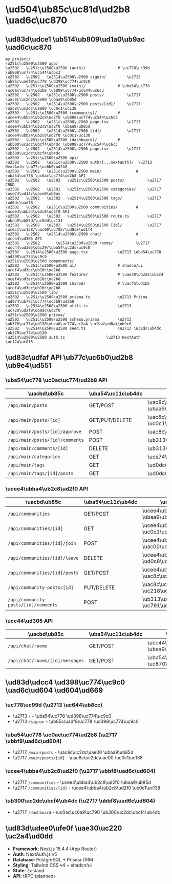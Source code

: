 # \ud504\ub85c\uc81d\ud2b8 \uad6c\uc870

## \ud83d\udce1 \ub514\ub809\ud1a0\ub9ac \uad6c\uc870

```
my_project/
\u251c\u2500\u2500 app/
\u2502   \u251c\u2500\u2500 (auth)/              # \uc778\uc99d \ub808\uc774\uc544\uc6c3
\u2502   \u2502   \u2514\u2500\u2500 signin/         \u2713 \ub85c\uadf8\uc778 \ud398\uc774\uc9c0
\u2502   \u251c\u2500\u2500 (main)/              # \uba54\uc778 \uc0ac\uc774\ud2b8 \ub808\uc774\uc544\uc6c3
\u2502   \u2502   \u251c\u2500\u2500 posts/          \u2717 \uac8c\uc2dc\uae00 \ubaa9\ub85d
\u2502   \u2502   \u2514\u2500\u2500 posts/[id]/     \u2717 \uac8c\uc2dc\uae00 \uc0c1\uc138
\u2502   \u251c\u2500\u2500 (community)/         # \ucee4\ubba4\ub2c8\ud2f0 \ub808\uc774\uc544\uc6c3
\u2502   \u2502   \u251c\u2500\u2500 page.tsx        \u2717 \ucee4\ubba4\ub2c8\ud2f0 \ubaa9\ub85d
\u2502   \u2502   \u2514\u2500\u2500 [id]/           \u2717 \ucee4\ubba4\ub2c8\ud2f0 \uc0c1\uc138
\u2502   \u251c\u2500\u2500 (dashboard)/         # \ub300\uc2dc\ubcf4\ub4dc \ub808\uc774\uc544\uc6c3
\u2502   \u2502   \u2514\u2500\u2500 page.tsx        \u2717 \ub300\uc2dc\ubcf4\ub4dc
\u2502   \u251c\u2500\u2500 api/
\u2502   \u2502   \u251c\u2500\u2500 auth/[...nextauth]/  \u2713 NextAuth \ub77c\uc6b0\ud2b8
\u2502   \u2502   \u251c\u2500\u2500 main/               # \uba54\uc778 \uc0ac\uc774\ud2b8 API
\u2502   \u2502   \u2502   \u251c\u2500\u2500 posts/          \u2717 CRUD
\u2502   \u2502   \u2502   \u251c\u2500\u2500 categories/     \u2717 \uce74\ud14c\uace0\ub9ac
\u2502   \u2502   \u2502   \u2514\u2500\u2500 tags/           \u2717 \ud0dc\uadf8
\u2502   \u2502   \u251c\u2500\u2500 communities/        # \ucee4\ubba4\ub2c8\ud2f0 API
\u2502   \u2502   \u2502   \u251c\u2500\u2500 route.ts        \u2717 \ubaa9\ub85d/\uc0dd\uc131
\u2502   \u2502   \u2502   \u2514\u2500\u2500 [id]/           \u2717 \uc0c1\uc138/\uac00\uc785/\ud0c8\ud1f4
\u2502   \u2502   \u2514\u2500\u2500 chat/               # \ucc44\ud305 API
\u2502   \u2502       \u2514\u2500\u2500 rooms/          \u2717 \ucc44\ud305\ubc29/\uba54\uc2dc\uc9c0
\u2502   \u2514\u2500\u2500 page.tsx             \u2713 \uba54\uc778 \ud398\uc774\uc9c0
\u251c\u2500\u2500 components/
\u2502   \u251c\u2500\u2500 ui/                  # shadcn/ui \ucef4\ud3ec\ub10c\ud2b8
\u2502   \u251c\u2500\u2500 feature/             # \uae30\ub2a5\ubcc4 \ucef4\ud3ec\ub10c\ud2b8
\u2502   \u2514\u2500\u2500 shared/              # \uacf5\ud1b5 \ucef4\ud3ec\ub10c\ud2b8
\u251c\u2500\u2500 lib/
\u2502   \u251c\u2500\u2500 prisma.ts            \u2713 Prisma \ud074\ub77c\uc774\uc5b8\ud2b8
\u2502   \u2514\u2500\u2500 utils.ts             \u2713 \uc720\ud2f8\ub9ac\ud2f0
\u251c\u2500\u2500 prisma/
\u2502   \u251c\u2500\u2500 schema.prisma        \u2713 \ub370\uc774\ud130\ubca0\uc774\uc2a4 \uc2a4\ud0a4\ub9c8
\u2502   \u2514\u2500\u2500 seed.ts              \u2713 \uc2dc\ub4dc \ub370\uc774\ud130
\u2514\u2500\u2500 auth.ts                  \u2713 NextAuth \uc124\uc815
```

## \ud83c\udfaf API \ub77c\uc6b0\ud2b8 \ub9e4\ud551

### \uba54\uc778 \uc0ac\uc774\ud2b8 API
| \uacbd\ub85c | \uba54\uc11c\ub4dc | \uc124\uba85 | \uc0c1\ud0dc |
|------|---------|------|------|
| `/api/main/posts` | GET/POST | \uac8c\uc2dc\uae00 \ubaa9\ub85d/\uc791\uc131 | \u2717 |
| `/api/main/posts/[id]` | GET/PUT/DELETE | \uac8c\uc2dc\uae00 \uc0c1\uc138/\uc218\uc815/\uc0ad\uc81c | \u2717 |
| `/api/main/posts/[id]/approve` | POST | \uac8c\uc2dc\uae00 \uc2b9\uc778 | \u2717 |
| `/api/main/posts/[id]/comments` | POST | \ub313\uae00 \uc791\uc131 | \u2717 |
| `/api/main/comments/[id]` | DELETE | \ub313\uae00 \uc0ad\uc81c | \u2717 |
| `/api/main/categories` | GET | \uce74\ud14c\uace0\ub9ac \ubaa9\ub85d | \u2717 |
| `/api/main/tags` | GET | \ud0dc\uadf8 \ubaa9\ub85d | \u2717 |
| `/api/main/tags/[id]/posts` | GET | \ud0dc\uadf8\ubcc4 \uac8c\uc2dc\uae00 | \u2717 |

### \ucee4\ubba4\ub2c8\ud2f0 API
| \uacbd\ub85c | \uba54\uc11c\ub4dc | \uc124\uba85 | \uc0c1\ud0dc |
|------|---------|------|------|
| `/api/communities` | GET/POST | \ucee4\ubba4\ub2c8\ud2f0 \ubaa9\ub85d/\uc0dd\uc131 | \u2717 |
| `/api/communities/[id]` | GET | \ucee4\ubba4\ub2c8\ud2f0 \uc0c1\uc138 | \u2717 |
| `/api/communities/[id]/join` | POST | \ucee4\ubba4\ub2c8\ud2f0 \uac00\uc785 | \u2717 |
| `/api/communities/[id]/leave` | DELETE | \ucee4\ubba4\ub2c8\ud2f0 \ud0c8\ud1f4 | \u2717 |
| `/api/communities/[id]/posts` | GET/POST | \ucee4\ubba4\ub2c8\ud2f0 \uac8c\uc2dc\uae00 | \u2717 |
| `/api/community-posts/[id]` | PUT/DELETE | \uac8c\uc2dc\uae00 \uc218\uc815/\uc0ad\uc81c | \u2717 |
| `/api/community-posts/[id]/comments` | POST | \ub313\uae00 \uc791\uc131 | \u2717 |

### \ucc44\ud305 API
| \uacbd\ub85c | \uba54\uc11c\ub4dc | \uc124\uba85 | \uc0c1\ud0dc |
|------|---------|------|------|
| `/api/chat/rooms` | GET/POST | \ucc44\ud305\ubc29 \ubaa9\ub85d/\uc0dd\uc131 | \u2717 |
| `/api/chat/rooms/[id]/messages` | GET/POST | \uba54\uc2dc\uc9c0 \uc870\ud68c/\uc804\uc1a1 | \u2717 |

## \ud83d\udcc4 \ud398\uc774\uc9c0 \uad6c\ud604 \ud604\ud669

### \uc778\uc99d (\u2713 \uc644\ub8cc)
- \u2713 `/` - \uba54\uc778 \ud398\uc774\uc9c0
- \u2713 `/signin` - \ub85c\uadf8\uc778 \ud398\uc774\uc9c0

### \uba54\uc778 \uc0ac\uc774\ud2b8 (\u2717 \ubbf8\uad6c\ud604)
- \u2717 `/main/posts` - \uac8c\uc2dc\uae00 \ubaa9\ub85d
- \u2717 `/main/posts/[id]` - \uac8c\uc2dc\uae00 \uc0c1\uc138

### \ucee4\ubba4\ub2c8\ud2f0 (\u2717 \ubbf8\uad6c\ud604)
- \u2717 `/communities` - \ucee4\ubba4\ub2c8\ud2f0 \ubaa9\ub85d
- \u2717 `/communities/[id]` - \ucee4\ubba4\ub2c8\ud2f0 \uc0c1\uc138

### \ub300\uc2dc\ubcf4\ub4dc (\u2717 \ubbf8\uad6c\ud604)
- \u2717 `/dashboard` - \uc0ac\uc6a9\uc790 \ub300\uc2dc\ubcf4\ub4dc

## \ud83d\udee0\ufe0f \uae30\uc220 \uc2a4\ud0dd

- **Framework**: Next.js 15.4.4 (App Router)
- **Auth**: NextAuth.js v5
- **Database**: PostgreSQL + Prisma ORM
- **Styling**: Tailwind CSS v4 + shadcn/ui
- **State**: Zustand
- **API**: tRPC (planned)